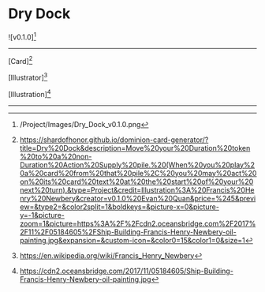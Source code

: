# Dry Dock

![v0.1.0][^v0.1.0]

---

[Card][^Card]

[Illustrator][^Illustrator]

[Illustration][^Illustration]

---

[^Card]: https://shardofhonor.github.io/dominion-card-generator/?title=Dry%20Dock&description=Move%20your%20Duration%20token%20to%20a%20non-Duration%20Action%20Supply%20pile.%20(When%20you%20play%20a%20card%20from%20that%20pile%2C%20you%20may%20act%20on%20its%20card%20text%20at%20the%20start%20of%20your%20next%20turn).&type=Project&credit=Illustration%3A%20Francis%20Henry%20Newbery&creator=v0.1.0%20Evan%20Quan&price=%245&preview=&type2=&color2split=1&boldkeys=&picture-x=0&picture-y=-1&picture-zoom=1&picture=https%3A%2F%2Fcdn2.oceansbridge.com%2F2017%2F11%2F05184605%2FShip-Building-Francis-Henry-Newbery-oil-painting.jpg&expansion=&custom-icon=&color0=15&color1=0&size=1
[^Illustrator]: https://en.wikipedia.org/wiki/Francis_Henry_Newbery
[^Illustration]: https://cdn2.oceansbridge.com/2017/11/05184605/Ship-Building-Francis-Henry-Newbery-oil-painting.jpg
[^v0.1.0]: /Project/Images/Dry_Dock_v0.1.0.png
